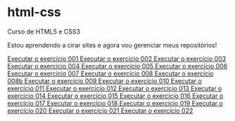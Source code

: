 # html-css
 Curso de HTML5 e CSS3

 Estou aprendendo a cirar sites e agora vou gerenciar meus repositórios!

 <a href= "https://amorimsf.github.io/html-css/exercicios/ex001/index.html" target=_blank rel= external>Executar o exercício 001
  <a href= "https://amorimsf.github.io/html-css/exercicios/ex002/index.html" target=_blank rel= external>Executar o exercício 002
   <a href= "https://amorimsf.github.io/html-css/exercicios/ex003/index.html" target=_blank rel= external>Executar o exercício 003
    <a href= "https://amorimsf.github.io/html-css/exercicios/ex004/index.html" target=_blank rel= external>Executar o exercício 004
     <a href= "https://amorimsf.github.io/html-css/exercicios/ex005/index.html" target=_blank rel= external>Executar o exercício 005
      <a href= "https://amorimsf.github.io/html-css/exercicios/ex006/index.html" target=_blank rel= external>Executar o exercício 006
       <a href= "https://amorimsf.github.io/html-css/exercicios/ex007/index.html" target=_blank rel= external>Executar o exercício 007
        <a href= "https://amorimsf.github.io/html-css/exercicios/ex008/index.html" target=_blank rel= external>Executar o exercício 008
         <a href= "https://amorimsf.github.io/html-css/exercicios/ex008b/index.html" target=_blank rel= external>Executar o exercício 008b
          <a href= "https://amorimsf.github.io/html-css/exercicios/ex09/index.html" target=_blank rel= external>Executar o exercício 009
           <a href= "https://amorimsf.github.io/html-css/exercicios/ex010/index.html" target=_blank rel= external>Executar o exercício 010
            <a href= "https://amorimsf.github.io/html-css/exercicios/ex011/index.html" target=_blank rel= external>Executar o exercício 011
             <a href= "https://amorimsf.github.io/html-css/exercicios/ex012/index.html" target=_blank rel= external>Executar o exercício 012
              <a href= "https://amorimsf.github.io/html-css/exercicios/ex013/index.html" target=_blank rel= external>Executar o exercício 013
               <a href= "https://amorimsf.github.io/html-css/exercicios/ex014/index.html" target=_blank rel= external>Executar o exercício 014
                <a href= "https://amorimsf.github.io/html-css/exercicios/ex015/index.html" target=_blank rel= external>Executar o exercício 015
                 <a href= "https://amorimsf.github.io/html-css/exercicios/ex016/index.html" target=_blank rel= external>Executar o exercício 016
                  <a href= "https://amorimsf.github.io/html-css/exercicios/ex017/index.html" target=_blank rel= external>Executar o exercício 017
                   <a href= "https://amorimsf.github.io/html-css/exercicios/ex018/index.html" target=_blank rel= external>Executar o exercício 018
                    <a href= "https://amorimsf.github.io/html-css/exercicios/ex019/index.html" target=_blank rel= external>Executar o exercício 019
                     <a href= "https://amorimsf.github.io/html-css/exercicios/ex020/index.html" target=_blank rel= external>Executar o exercício 020
                      <a href= "https://amorimsf.github.io/html-css/exercicios/ex021/index.html" target=_blank rel= external>Executar o exercício 021
                       <a href= "https://amorimsf.github.io/html-css/exercicios/ex022/index.html" target=_blank rel= external>Executar o exercício 022
                     
